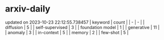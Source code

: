 # arxiv-daily
updated on 2023-10-23 22:12:55.738457
| keyword | count |
| - | - |
| diffusion | 5 |
| self-supervised | 3 |
| foundation model | 1 |
| generative | 11 |
| anomaly | 3 |
| in-context | 5 |
| memory | 2 |
| few-shot | 5 |
